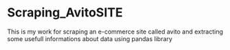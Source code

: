 # Scraping_AvitoSITE
This is my work for scraping an e-commerce site called avito and extracting some usefull informations about data using pandas library 
